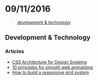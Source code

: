 # 09/11/2016

> [development & technology](#development--technology)


## Development & Technology

### Articles
- [CSS Architecture for Design Systems](http://bradfrost.com/blog/post/css-architecture-for-design-systems/)
- [10 principles for smooth web animations](https://blog.gyrosco.pe/smooth-css-animations-7d8ffc2c1d29#.kw1k0nd0a)
- [How to build a responsive grid system](https://zellwk.com/blog/responsive-grid-system/)